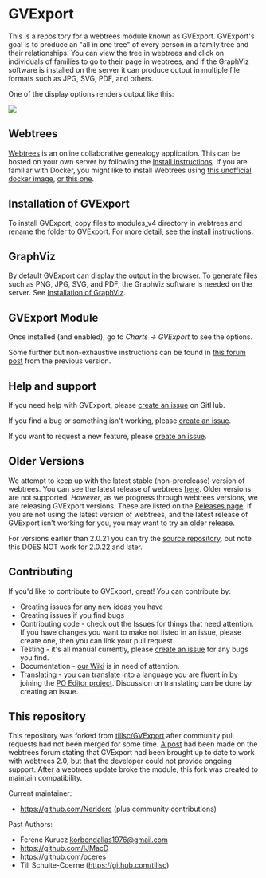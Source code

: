 GVExport
========

This is a repository for a webtrees module known as GVExport. GVExport's goal is to produce an "all in one tree" of every person in a family tree and their relationships. You can view the tree in webtrees and click on individuals of families to go to their page in webtrees, and if the GraphViz software is installed on the server it can produce output in multiple file formats such as JPG, SVG, PDF, and others.

One of the display options renders output like this:

 <img src="https://raw.githubusercontent.com/Neriderc/GVExport/master/gvexport.jpg" />

Webtrees
--------

[Webtrees](https://webtrees.net/) is an online collaborative genealogy application. This can be hosted on your own server by following the [Install instructions](https://webtrees.net/install/). If you are familiar with Docker, you might like to install Webtrees using [this unofficial docker image](https://hub.docker.com/r/nathanvaughn/webtrees), [or this one](https://github.com/H2CK/webtrees).

Installation of GVExport
------------

To install GVExport, copy files to modules_v4 directory in webtrees and rename the folder to GVExport. For more detail, see the [install instructions](https://github.com/Neriderc/GVExport/wiki/Installing-the-module).

GraphViz
--------

By default GVExport can display the output in the browser. To generate files such as PNG, JPG, SVG, and PDF, the GraphViz software is needed on the server. See [Installation of GraphViz](https://github.com/Neriderc/GVExport/wiki/Installation-of-GraphViz).

GVExport Module
---------------

Once installed (and enabled), go to *Charts -> GVExport* to see the options.

Some further but non-exhaustive instructions can be found in [this forum post](https://www.webtrees.net/index.php/en/forum/4-customising/35801-display-complex-all-in-on-tree-with-gvexport?start=0) from the previous version.

Help and support
----------------

If you need help with GVExport, please [create an issue](https://github.com/Neriderc/GVExport/issues) on GitHub.

If you find a bug or something isn't working, please [create an issue](https://github.com/Neriderc/GVExport/issues).

If you want to request a new feature, please [create an issue](https://github.com/Neriderc/GVExport/issues).

Older Versions
--------------

We attempt to keep up with the latest stable (non-prerelease) version of webtrees. You can see the latest release of webtrees [here](https://github.com/fisharebest/webtrees/releases). Older versions are not supported. *However*, as we progress through webtrees versions, we are releasing GVExport versions. These are listed on the [Releases page](https://github.com/Neriderc/GVExport/releases). If you are not using the latest version of webtrees, and the latest release of GVExport isn't working for you, you may want to try an older release.

For versions earlier than 2.0.21 you can try the [source repository](https://github.com/tillsc/GVExport), but note this DOES NOT work for 2.0.22 and later.

Contributing
------------

If you'd like to contribute to GVExport, great! You can contribute by:

- Creating issues for any new ideas you have
- Creating issues if you find bugs
- Contributing code - check out the Issues for things that need attention. If you have changes you want to make not listed in an issue, please create one, then you can link your pull request.
- Testing - it's all manual currently, please [create an issue](https://github.com/Neriderc/GVExport/issues) for any bugs you find.
- Documentation - [our Wiki](https://github.com/Neriderc/GVExport/wiki) is in need of attention.
- Translating - you can translate into a language you are fluent in by joining the [PO Editor project](https://poeditor.com/join/project/YqPRBXZnlf). Discussion on translating can be done by creating an issue.

This repository
---------------
This repository was forked from [tillsc/GVExport](https://github.com/tillsc/GVExport) after community pull requests had not been merged for some time. [A post](https://www.webtrees.net/index.php/en/forum/4-customising/35801-display-complex-all-in-on-tree-with-gvexport) had been made on the webtrees forum stating that GVExport had been brought up to date to work with webtrees 2.0, but that the developer could not provide ongoing support. After a webtrees update broke the module, this fork was created to maintain compatibility.

Current maintainer:
 - https://github.com/Neriderc
(plus community contributions)

Past Authors:

 - Ferenc Kurucz <korbendallas1976@gmail.com>
 - https://github.com/IJMacD
 - https://github.com/pceres
 - Till Schulte-Coerne (https://github.com/tillsc)
